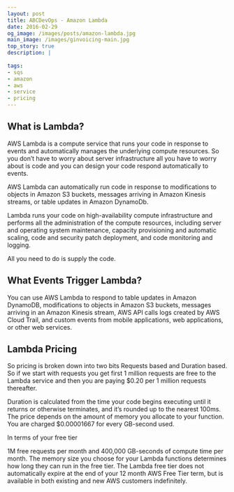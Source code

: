 ```yaml
---
layout: post
title: ABCDevOps - Amazon Lambda
date: 2016-02-29
og_image: /images/posts/amazon-lambda.jpg
main_image: /images/ginvoicing-main.jpg
top_story: true
description: |
  
tags:
- sqs
- amazon
- aws
- service
- pricing
---
```

## What is Lambda?

AWS Lambda is a compute service that runs your code in response to events and automatically manages the underlying compute resources. So you don’t have to worry about server infrastructure all you have to worry about is code and you can design your code respond automatically to events.

AWS Lambda can automatically run code in response to modifications to objects in Amazon S3 buckets, messages arriving in Amazon Kinesis streams, or table updates in Amazon DynamoDb.

Lambda runs your code on high-availability compute infrastructure and performs all the administration of the compute resources, including server and operating system maintenance, capacity provisioning and automatic scaling, code and security patch deployment, and code monitoring and logging.

All you need to do is supply the code.

## What Events Trigger Lambda?

You can use AWS Lambda to respond to table updates in Amazon DynamoDB, modifications to objects in Amazon S3 buckets, messages arriving in an Amazon Kinesis stream, AWS API calls logs created by AWS Cloud Trail, and custom events from mobile applications, web applications, or other web services.

## Lambda Pricing

So pricing is broken down into two bits Requests based and Duration based. So if we start with requests you get first 1 million requests are free to the Lambda service and then you are paying $0.20 per 1 million requests thereafter.

Duration is calculated from the time your code begins executing until it returns or otherwise terminates, and it’s rounded up to the nearest 100ms. The price depends on the amount of memory you allocate to your function. You are charged $0.00001667 for every GB-second used.

In terms of your free tier

1M free requests per month and 400,000 GB-seconds of compute time per month. The memory size you choose for your Lambda functions determines how long they can run in the free tier. The Lambda free tier does not automatically expire at the end of your 12 month AWS Free Tier term, but is available in both existing and new AWS customers indefinitely.


